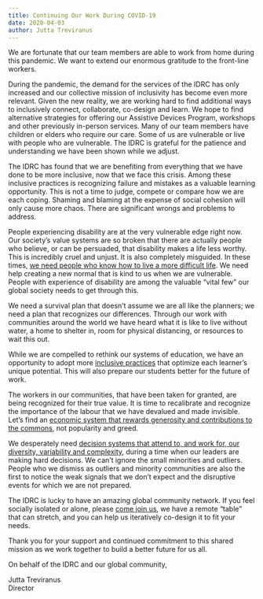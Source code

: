 ```yaml
---
title: Continuing Our Work During COVID-19
date: 2020-04-03
author: Jutta Treviranus
---
```

We are fortunate that our team members are able to work from home during this pandemic. We want to extend our enormous gratitude to the front-line workers.

During the pandemic, the demand for the services of the IDRC has only increased and our collective mission of inclusivity has become even more relevant. Given the new reality, we are working hard to find additional ways to inclusively connect, collaborate, co-design and learn. We hope to find alternative strategies for offering our Assistive Devices Program, workshops and other previously in-person services. Many of our team members have children or elders who require our care. Some of us are vulnerable or live with people who are vulnerable. The IDRC is grateful for the patience and understanding we have been shown while we adjust.

The IDRC has found that we are benefiting from everything that we have done to be more inclusive, now that we face this crisis. Among these inclusive practices is recognizing failure and mistakes as a valuable learning opportunity. This is not a time to judge, compete or compare how we are each coping.  Shaming and blaming at the expense of social cohesion will only cause more chaos. There are significant wrongs and problems to address.

People experiencing disability are at the very vulnerable edge right now. Our society’s value systems are so broken that there are actually people who believe, or can be persuaded, that disability makes a life less worthy.  This is incredibly cruel and unjust. It is also completely misguided. In these times, [we need people who know how to live a more difficult life](https://medium.com/@jutta.trevira/its-time-to-drop-darwinism-and-listen-to-darwin-and-his-successors-on-human-evolution-19239068e8dc). We need help creating a new normal that is kind to us when we are vulnerable. People with experience of disability are among the valuable “vital few” our global society needs to get through this.

We need a survival plan that doesn’t assume we are all like the planners; we need a plan that recognizes our differences. Through our work with communities around the world we have heard what it is like to live without water, a home to shelter in, room for physical distancing, or resources to wait this out.

While we are compelled to rethink our systems of education, we have an opportunity to adopt more [inclusive practices](https://floeproject.org/) that optimize each learner’s unique potential. This will also prepare our students better for the future of work.

The workers in our communities, that have been taken for granted, are being recognized for their true value. It is time to recalibrate and recognize the importance of the labour that we have devalued and made invisible. Let’s find an [economic system that rewards generosity and contributions to the commons](https://resources.platform.coop/), not popularity and greed.

We desperately need [decision systems that attend to, and work for, our diversity, variability and complexity](https://wecount.inclusivedesign.ca/), during a time when our leaders are making hard decisions. We can’t ignore the small minorities and outliers. People who we dismiss as outliers and minority communities are also the first to notice the weak signals that we don’t expect and the disruptive events for which we are not prepared.

The IDRC is lucky to have an amazing global community network. If you feel socially isolated or alone, please [come join us](https://idrc.ocadu.ca/#get-involved), we have a remote “table” that can stretch, and you can help us iteratively co-design it to fit your needs.

Thank you for your support and continued commitment to this shared mission as we work together to build a better future for us all.

On behalf of the IDRC and our global community,

Jutta Treviranus  
Director
